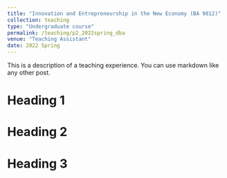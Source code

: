```yaml
---
title: "Innovation and Entrepreneurship in the New Economy (BA 9812)"
collection: teaching
type: "Undergraduate course"
permalink: /teaching/p2_2022spring_dba
venue: "Teaching Assistant"
date: 2022 Spring
---
```


This is a description of a teaching experience. You can use markdown like any other post.

Heading 1
======

Heading 2
======

Heading 3
======
